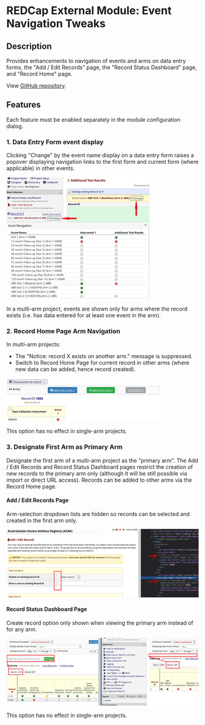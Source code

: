 # REDCap External Module: Event Navigation Tweaks

## Description

Provides enhancements to navigation of events and arms on data entry forms, the "Add / Edit Records" page, the "Record Status Dashboard" page, and "Record Home" page.

View [GitHub repository](https://github.com/lsgs/redcap-event-navigation-tweaks).

## Features

Each feature must be enabled separately in the module configuration dialog. 

### 1. Data Entry Form event display
Clicking "Change" by the event name display on a data entry form raises a popover displaying navigation links to the first form and current form (where applicable) in other events.

![DE form event nav example](./img/formeventnav.png)

In a multi-arm project, events are shown only for arms where the record exists (i.e. has data entered for at least one event in the arm).

### 2. Record Home Page Arm Navigation 

In multi-arm projects:
* The "Notice: record X exists on another arm." message is suppressed. 
* Switch to Record Home Page for current record in other arms (where new data can be added, hence record created). 

![Record Home page](./img/rechomepage.png)

This option has no effect in single-arm projects.

### 3. Designate First Arm as Primary Arm

Designate the first arm of a multi-arm project as the "primary arm". The Add / Edit Records and Record Status Dashboard pages restrict the creation of new records to the primary arm only (although it will be still possible via import or direct URL access). Records can be added to other arms via the Record Home page.

#### Add / Edit Records Page
Arm-selection dropdown lists are hidden so records can be selected and created in the first arm only.

![Add/Edit Records page](./img/addeditpage.png)

#### Record Status Dashboard Page
Create record option only shown when viewing the primary arm instead of for any arm.

![Dashboard page](./img/rsdpage.png)

This option has no effect in single-arm projects.